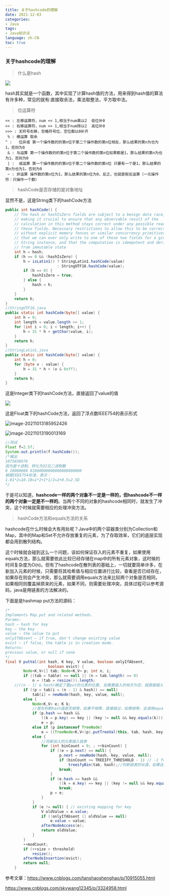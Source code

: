 ```yaml
---
title: 关于hashcode的理解
date: 2021-12-03
categories:
- Java
tags:
- Java知识点
language: zh-CN
toc: true
---
```


### 关于hashcode的理解

> 什么是hash

![](https://cxd-note-img.oss-cn-hangzhou.aliyuncs.com/typora-note-img/image-20211012163401291.png)

​	hash其实就是一个函数，其中实现了计算hash值的方法，用来得到hash值的算法有许多种，常见的就有:直接取余法，乘法取整法，平方取中法。

<!--more-->

> 位运算符

```wiki
<< : 左移运算符，num << 1,相当于num乘以2  低位补0
>> : 右移运算符，num >> 1,相当于num除以2  高位补0
>>> : 无符号右移，忽略符号位，空位都以0补齐
 % : 模运算 取余
^ :   位异或 第一个操作数的的第n位于第二个操作数的第n位相反，那么结果的第n为也为1，否则为0
 & : 与运算 第一个操作数的的第n位于第二个操作数的第n位如果都是1，那么结果的第n为也为1，否则为0
 | :  或运算 第一个操作数的的第n位于第二个操作数的第n位 只要有一个是1，那么结果的第n为也为1，否则为0
 ~ : 非运算 操作数的第n位为1，那么结果的第n位为0，反之，也就是取反运算（一元操作符：只操作一个数）
```

> hashCode是否存储的是对象地址

显然不是，这是String类下的hashCode方法

```java
public int hashCode() {
    // The hash or hashIsZero fields are subject to a benign data race,
    // making it crucial to ensure that any observable result of the
    // calculation in this method stays correct under any possible read of
    // these fields. Necessary restrictions to allow this to be correct
    // without explicit memory fences or similar concurrency primitives is
    // that we can ever only write to one of these two fields for a given
    // String instance, and that the computation is idempotent and derived
    // from immutable state
    int h = hash;
    if (h == 0 && !hashIsZero) {
        h = isLatin1() ? StringLatin1.hashCode(value)
                       : StringUTF16.hashCode(value);
        if (h == 0) {
            hashIsZero = true;
        } else {
            hash = h;
        }
    }
    return h;
}
//StringUTF16.java
public static int hashCode(byte[] value) {
    int h = 0;
    int length = value.length >> 1;
    for (int i = 0; i < length; i++) {
        h = 31 * h + getChar(value, i);
    }
    return h;
}
//StringLatin1.java
public static int hashCode(byte[] value) {
    int h = 0;
    for (byte v : value) {
        h = 31 * h + (v & 0xff);
    }
    return h;
}
```

这是Integer类下的hashCode方法，直接返回了value的值

![](D:/Typora-note/img/hashcode%E7%9A%84%E7%90%86%E8%A7%A3/image-20211013185430971.png)

这是Float类下的hashCode方法，返回了浮点数IEEE754的表示形式

![image-20211013185952426](D:/Typora-note/img/hashcode%E7%9A%84%E7%90%86%E8%A7%A3/image-20211013185952426.png)

![image-20211013190013169](D:/Typora-note/img/hashcode%E7%9A%84%E7%90%86%E8%A7%A3/image-20211013190013169.png)

```java
//测试
Float f=2.5f;
System.out.println(f.hashCode());
/*输出
1075838976
因为是十进制，转化为32位二进制数
0 10000000 01000000000000000000000
根据IEEE754标准，表示：
1.01*2=10.1B=1*2+1*1/2=2+0.5=2.5D
*/
```

于是可以知道，**hashcode一样的两个对象不一定是一样的，但hashcode不一样的两个对象一定是不一样的**。当两个不同的对象的hashcode相同时，就发生了冲突，这个时候就需要相应的处理冲突方法。

> hashCode方法和equals方法的关系

​	hashcode在什么时候会大有用处呢？Java中的两个容器类分别为Collection和Map，其中的Map和Set不允许存放重复的元素，为了存取效率，它们的底层实现都会用到散列结构。

​	这个时候就会碰到这么一个问题，该如何保证存入的元素不重复，如果使用equals方法，那么就需要依此比较已经存储在map中的所有元素对象，这时候的时间复杂度为O(n)。但有了hashcode在散列表的基础上，一切就要简单许多，在新加入元素的时候，只需要将其哈希值与相应位置进行比较，查看是否已经存在，如果存在则会产生冲突，那么就需要调用equals方法来比较两个对象是否相同，如果相同则覆盖掉原来的元素，如果不同，则需要处理冲突，具体过程可以参考源码，java是用链表的方法解决的。

下面是是hashmap put方法的源码：

```java
/*
Implements Map.put and related methods.
Params:
hash – hash for key
key – the key
value – the value to put
onlyIfAbsent – if true, don't change existing value
evict – if false, the table is in creation mode.
Returns:
previous value, or null if none
*/
final V putVal(int hash, K key, V value, boolean onlyIfAbsent,
                   boolean evict) {
        Node<K,V>[] tab; Node<K,V> p; int n, i;
        if ((tab = table) == null || (n = tab.length) == 0)
            n = (tab = resize()).length;
    //((n - 1) & hash)确定了要put的元素的位置, 如果要插入的地方为空，就直接插入.
        if ((p = tab[i = (n - 1) & hash]) == null)
            tab[i] = newNode(hash, key, value, null);
        else {
            Node<K,V> e; K k;
            //首先判断hash值是否相等，如果不相等，直接跳过，如果相等，会调用equals方法
            if (p.hash == hash &&
                ((k = p.key) == key || (key != null && key.equals(k))))
                e = p;
            else if (p instanceof TreeNode)
                e = ((TreeNode<K,V>)p).putTreeVal(this, tab, hash, key, value);
            else {
                //将新加入的元素插入链表
                for (int binCount = 0; ; ++binCount) {
                    if ((e = p.next) == null) {
                        p.next = newNode(hash, key, value, null);
                        if (binCount >= TREEIFY_THRESHOLD - 1) // -1 for 1st
                            treeifyBin(tab, hash);//判断链表的长度，如果达到一定的值，则需要转化成红黑树
                        break;
                    }
                    if (e.hash == hash &&
                        ((k = e.key) == key || (key != null && key.equals(k))))
                        break;
                    p = e;
                }
            }
            if (e != null) { // existing mapping for key
                V oldValue = e.value;
                if (!onlyIfAbsent || oldValue == null)
                    e.value = value;
                afterNodeAccess(e);
                return oldValue;
            }
        }
        ++modCount;
        if (++size > threshold)
            resize();
        afterNodeInsertion(evict);
        return null;
    }
```

参考文章：https://www.cnblogs.com/tanshaoshenghao/p/10915055.html

https://www.cnblogs.com/skywang12345/p/3324958.html
